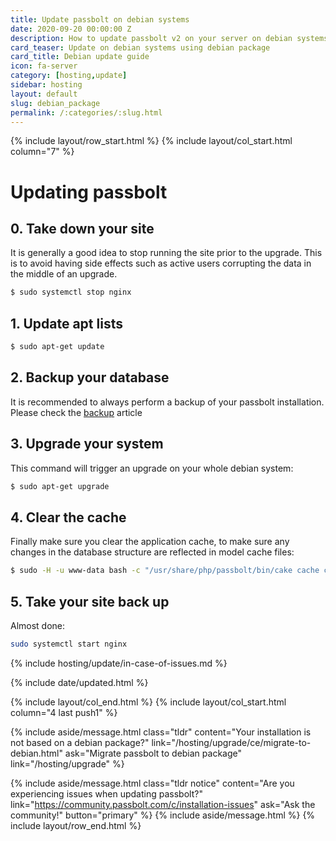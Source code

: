 ```yaml
---
title: Update passbolt on debian systems
date: 2020-09-20 00:00:00 Z
description: How to update passbolt v2 on your server on debian systems.
card_teaser: Update on debian systems using debian package
card_title: Debian update guide
icon: fa-server
category: [hosting,update]
sidebar: hosting
layout: default
slug: debian_package
permalink: /:categories/:slug.html
---
```


{% include layout/row_start.html %}
{% include layout/col_start.html column="7" %}

# Updating passbolt
## 0. Take down your site

It is generally a good idea to stop running the site prior to the upgrade. This is to avoid having side effects
such as active users corrupting the data in the middle of an upgrade.

```bash
$ sudo systemctl stop nginx
```
## 1. Update apt lists

```bash
$ sudo apt-get update
```

## 2. Backup your database

It is recommended to always perform a backup of your passbolt installation. Please check the [backup](/hosting/backup) article


## 3. Upgrade your system

This command will trigger an upgrade on your whole debian system:

```bash
$ sudo apt-get upgrade
```

## 4. Clear the cache

Finally make sure you clear the application cache, to make sure any changes in the database structure are
reflected in model cache files:

```bash
$ sudo -H -u www-data bash -c "/usr/share/php/passbolt/bin/cake cache clear_all"
```
## 5. Take your site back up

Almost done:
```bash
sudo systemctl start nginx
```

{% include hosting/update/in-case-of-issues.md %}

{% include date/updated.html %}

{% include layout/col_end.html %}
{% include layout/col_start.html column="4 last push1" %}

{% include aside/message.html
    class="tldr"
    content="Your installation is not based on a debian package?"
    link="/hosting/upgrade/ce/migrate-to-debian.html"
    ask="Migrate passbolt to debian package"
    link="/hosting/upgrade"
%}

{% include aside/message.html
    class="tldr notice"
    content="Are you experiencing issues when updating passbolt?"
    link="https://community.passbolt.com/c/installation-issues"
    ask="Ask the community!"
    button="primary"
%}
{% include aside/message.html %}
{% include layout/row_end.html %}
